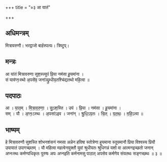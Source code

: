 +++
title = "०३ आ यातं"

+++
## अधिमन्त्रम्
मित्रावरुणौ। भरद्वाजो बार्हस्पत्यः। त्रिष्टुप्।

## मन्त्रः
आ या॑तं मित्रावरुणा सुश॒स्त्युप॑ प्रि॒या नम॑सा हू॒यमा॑ना ।  
सं याव॑प्नः॒स्थो अ॒पसे॑व॒ जना॑ञ्छ्रुधीय॒तश्चि॑द्यतथो महि॒त्वा ॥

## पदपाठः
आ । या॒त॒म् । मि॒त्रा॒व॒रु॒णा॒ । सु॒ऽश॒स्ति । उप॑ । प्रि॒या । नम॑सा । हू॒यमा॑ना ।  
सम् । यौ । अ॒प्नः॒ऽस्थः । अ॒पसा॑ऽइव । जना॑न् । श्रु॒धि॒ऽय॒तः । चि॒त् । य॒त॒थः॒ । म॒हि॒ऽत्वा ॥

## भाष्यम्
हे मित्रावरुणौ सुशस्ति शोभनशंसनं नमसा अन्नेन हविषा स्तोत्रेणा हूयमाना स्तूयमानौ प्रिया विश्वस्य प्रियौ उपायातं उपागच्छतम् । यौ महित्वा महत्वेनयुक्तौ युवां श्रुधीयतः श्रुधिगन्नं यशो वा आत्मनइच्छतो जनान् अप्नःस्थः कर्मण्यधिकृतः पुरुषः अपः अप्नइति कर्मनामसु पाठात् अपसेव कर्मणेव संयतथः सङ्गच्छथः ॥ ३ ॥